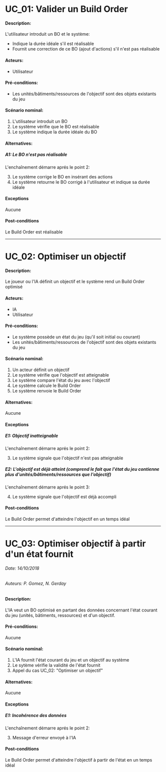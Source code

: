 # UC_01: Valider un Build Order

#### Description: 
L'utilisateur introduit un BO et le système:
* Indique la durée idéale s'il est réalisable
* Fournit une correction de ce BO (ajout d'actions) s'il n'est pas réalisable

#### Acteurs:
* Utilisateur

#### Pré-conditions:
* Les unités/bâtiments/ressources de l'objectif sont des objets existants du jeu

#### Scénario nominal:
1. L'utilisateur introduit un BO
2. Le système vérifie que le BO est réalisable
3. Le système indique la durée idéale du BO

#### Alternatives:
##### A1: Le BO n'est pas réalisable
L'enchaînement démarre aprés le point 2:

3. Le système corrige le BO en insérant des actions
4. Le système retourne le BO corrigé à l'utilisateur et indique sa durée idéale

#### Exceptions
Aucune

#### Post-conditions
Le Build Order est réalisable

---

# UC_02: Optimiser un objectif

#### Description: 
Le joueur ou l'IA définit un objectif et le système rend un Build Order optimisé

#### Acteurs:
* IA
* Utilisateur

#### Pré-conditions:
* Le système possède un état du jeu (qu'il soit initial ou courant)
* Les unités/bâtiments/ressources de l'objectif sont des objets existants du jeu

#### Scénario nominal:
1. Un acteur définit un objectif
2. Le système vérifie que l'objectif est atteignable
3. Le système compare l'état du jeu avec l'objectif
4. Le système calcule le Build Order
5. Le système renvoie le Build Order

#### Alternatives:
Aucune

#### Exceptions
##### E1: Objectif inatteignable
L'enchaînement démarre aprés le point 2:

3. Le système signale que l'objectif n'est pas atteignable

##### E2: L'objectif est déjà atteint (comprend le fait que l'état du jeu contienne plus d'unités/bâtiments/ressources que l'objectif)
L'enchaînement démarre aprés le point 3:

4. Le système signale que l'objectif est déjà accompli

#### Post-conditions
Le Build Order permet d'atteindre l'objectif en un temps idéal

---

# UC_03: Optimiser objectif à partir d'un état fournit

###### Date: 14/10/2018
###### Auteurs: P. Gomez, N. Gerday

#### Description: 
L'IA veut un BO optimisé en partant des données concernant l'état courant du jeu (unités, bâtiments, ressources) et d'un objectif.

#### Pré-conditions:
Aucune

#### Scénario nominal:
1. L'IA fournit l'état courant du jeu et un objectif au système
2. Le sytème vérifie la validité de l'état fournit
3. Appel du cas UC_02: "Optimiser un objectif"

#### Alternatives:
Aucune

#### Exceptions
##### E1: Incohérence des données
L'enchaînement démarre aprés le point 2:

3. Message d'erreur envoyé à l'IA

#### Post-conditions
Le Build Order permet d'atteindre l'objectif à partir de l'état  en un temps idéal
